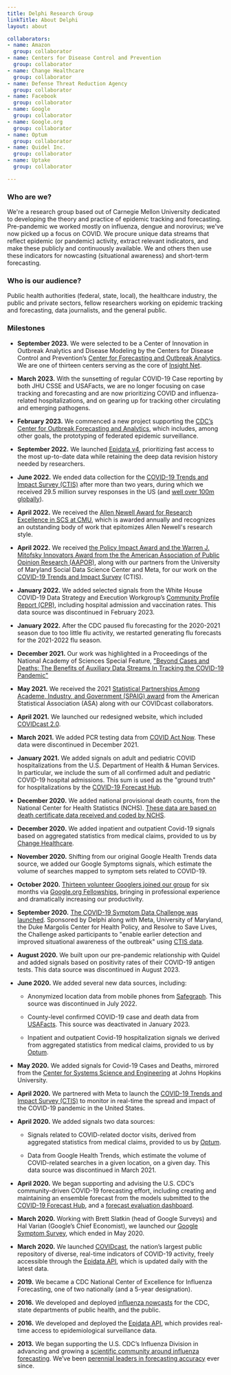 ```yaml
---
title: Delphi Research Group
linkTitle: About Delphi
layout: about

collaborators:
- name: Amazon
  group: collaborator
- name: Centers for Disease Control and Prevention
  group: collaborator
- name: Change Healthcare
  group: collaborator
- name: Defense Threat Reduction Agency
  group: collaborator
- name: Facebook
  group: collaborator
- name: Google
  group: collaborator
- name: Google.org
  group: collaborator
- name: Optum
  group: collaborator
- name: Quidel Inc.
  group: collaborator
- name: Uptake
  group: collaborator

---
```


### Who are we?

We're a research group based out of Carnegie Mellon University dedicated to developing the theory and practice of epidemic tracking and forecasting. Pre-pandemic we worked mostly on influenza, dengue and norovirus; we've now picked up a focus on COVID. We procure unique data streams that reflect epidemic (or pandemic) activity, extract relevant indicators, and make these publicly and continuously available. We and others then use these indicators for nowcasting (situational awareness) and short-term forecasting.

### Who is our audience?

Public health authorities (federal, state, local), the healthcare industry, the public and private sectors, fellow researchers working on epidemic tracking and forecasting, data journalists, and the general public.

### Milestones

* **September 2023.** We were selected to be a Center of Innovation in Outbreak Analytics and Disease Modeling by the Centers for Disease Control and Prevention’s [Center for Forecasting and Outbreak Analytics](https://www.cdc.gov/forecast-outbreak-analytics/index.html). We are one of thirteen centers serving as the core of [Insight Net](https://www.cdc.gov/forecast-outbreak-analytics/partners/insightnet/index.html).

* **March 2023.** With the sunsetting of regular COVID-19 Case reporting by both JHU CSSE and USAFacts, we are no longer focusing on case tracking and forecasting and are now prioritizing COVID and influenza-related hospitalizations, and on gearing up for tracking other circulating and emerging pathogens.

* **February 2023.** We commenced a new project supporting the [CDC’s Center for Outbreak Forecasting and Analytics](https://www.cdc.gov/forecast-outbreak-analytics/index.html), which includes, among other goals, the prototyping of federated epidemic surveillance.

* **September 2022.** We launched [Epidata v4](https://delphi.cmu.edu/blog/2022/12/14/introducing-epidata-v4/), prioritizing fast access to the most up-to-date data while retaining the deep data revision history needed by researchers.

* **June 2022.** We ended data collection for the [COVID-19 Trends and Impact Survey (CTIS)](https://delphi.cmu.edu/covid19/ctis/) after more than two years, during which we received 29.5 million survey responses in the US (and [well over 100m globally](https://covidmap.umd.edu/)).

* **April 2022.** We received the [Allen Newell Award for Research Excellence in SCS at CMU](https://www.cs.cmu.edu/events/newell-award), which is awarded annually and recognizes an outstanding body of work that epitomizes Allen Newell's research style.

* **April 2022.** We received [the Policy Impact Award and the Warren J. Mitofsky Innovators Award from the the American Association of Public Opinion Research (AAPOR)](https://www.cs.cmu.edu/news/2022/delphi-aapor-awards), along with our partners from the University of Maryland Social Data Science Center and Meta, for our work on the [COVID-19 Trends and Impact Survey](https://delphi.cmu.edu/covid19/ctis/) (CTIS).

* **January 2022.** We added selected signals from the White House COVID-19 Data Strategy and Execution Workgroup’s [Community Profile Report (CPR)](https://healthdata.gov/Health/COVID-19-Community-Profile-Report/gqxm-d9w9), including hospital admission and vaccination rates. This data source was discontinued in February 2023.

* **January 2022.** After the CDC paused flu forecasting for the 2020-2021 season due to too little flu activity, we restarted generating flu forecasts for the 2021-2022 flu season.

* **December 2021.** Our work was highlighted in a Proceedings of the National Academy of Sciences Special Feature, ["Beyond Cases and Deaths: The Benefits of Auxiliary Data Streams In Tracking the COVID-19 Pandemic"](https://www.pnas.org/topic/548)

* **May 2021.** We received the 2021 [Statistical Partnerships Among Academe, Industry, and Government (SPAIG) award](https://www.cmu.edu/dietrich/news/news-stories/2021/may/spaig-covid.html) from the American Statistical Association (ASA) along with our COVIDcast collaborators.

* **April 2021.** We launched our redesigned website, which included [COVIDcast 2.0](https://delphi.cmu.edu/covidcast/).

* **March 2021.** We added PCR testing data from [COVID Act Now](https://covidactnow.org/). These data were discontinued in December 2021.

* **January 2021.** We added signals on adult and pediatric COVID hospitalizations from the U.S. Department of Health & Human Services. In particular, we include the sum of all confirmed adult and pediatric COVID-19 hospital admissions. This sum is used as the "ground truth" for hospitalizations by the [COVID-19 Forecast Hub](https://covid19forecasthub.org/).

* **December 2020.** We added national provisional death counts, from the National Center for Health Statistics (NCHS). [These data are](https://www.cdc.gov/nchs/nvss/vsrr/COVID19/index.htm)[ based on death certificate data received and coded by NCHS](https://www.cdc.gov/nchs/nvss/vsrr/COVID19/index.htm).

* **December 2020.** We added inpatient and outpatient Covid-19 signals based on aggregated statistics from medical claims, provided to us by [Change Healthcare](https://www.changehealthcare.com/).

* **November 2020.** Shifting from our original Google Health Trends data source, we added our Google Symptoms signals, which estimate the volume of searches mapped to symptom sets related to COVID-19.

* **October 2020.** [Thirteen volunteer Googlers joined our group](https://www.cmu.edu/news/stories/archives/2020/september/covidcast-google.html) for six months via [Google.org Fellowships](https://www.google.org/our-approach/), bringing in professional experience and dramatically increasing our productivity.

* **September 2020.** [The COVID-19 Symptom Data Challenge was launched](https://healthpolicy.duke.edu/events/covid-19-symptom-data-challenge). Sponsored by Delphi along with Meta, University of Maryland, the Duke Margolis Center for Health Policy, and Resolve to Save Lives, the Challenge asked participants to "enable earlier detection and improved situational awareness of the outbreak" using [CTIS data](https://delphi.cmu.edu/covidcast/survey-results/).

* **August 2020.** We built upon our pre-pandemic relationship with Quidel and added signals based on positivity rates of their COVID-19 antigen tests. This data source was discontinued in August 2023.

* **June 2020.** We added several new data sources, including:

    * Anonymized location data from mobile phones from [Safegraph](https://www.safegraph.com/). This source was discontinued in July 2022.

    * County-level confirmed COVID-19 case and death data from [USAFacts](https://usafacts.org/). This source was deactivated in January 2023.

    * Inpatient and outpatient Covid-19 hospitalization signals we derived from aggregated statistics from medical claims, provided to us by [Optum](https://www.optum.com/).

* **May 2020.** We added signals for Covid-19 Cases and Deaths, mirrored from the [Center for Systems Science and Engineering](https://systems.jhu.edu/research/public-health/ncov/) at Johns Hopkins University.

* **April 2020.** We partnered with Meta to launch the [COVID-19 Trends and Impact Survey (CTIS)](https://delphi.cmu.edu/covid19/ctis/) to monitor in real-time the spread and impact of the COVID-19 pandemic in the United States.

* **April 2020.** We added signals two data sources:

    * Signals related to COVID-related doctor visits, derived from aggregated statistics from medical claims, provided to us by [Optum](https://www.optum.com/). 

    * Data from Google Health Trends, which estimate the volume of COVID-related searches in a given location, on a given day. This data source was discontinued in March 2021.

* **April 2020.** We began supporting and advising the U.S. CDC’s community-driven COVID-19 forecasting effort, including creating and maintaining an ensemble forecast from the models submitted to the [COVID-19 Forecast Hub](https://covid19forecasthub.org/), and a [forecast evaluation dashboard](https://delphi.cmu.edu/forecast-eval/).

* **March 2020.** Working with Brett Slatkin (head of Google Surveys) and Hal Varian (Google’s Chief Economist), we launched our [Google Symptom Survey](https://delphi.cmu.edu/blog/2020/09/18/covid-19-symptom-surveys-through-google/), which ended in May 2020.

* **March 2020.** We launched [COVIDcast](https://delphi.cmu.edu/covidcast/), the nation’s largest public repository of diverse, real-time indicators of COVID-19 activity, freely accessible through the [Epidata API](https://cmu-delphi.github.io/delphi-epidata/api/covidcast.html), which is updated daily with the latest data.

* **2019.** We became a CDC National Center of Excellence for Influenza Forecasting, one of two nationally (and a 5-year designation).

* **2016.** We developed and deployed [influenza nowcasts](https://delphi.cmu.edu/nowcast/) for the CDC, state departments of public health, and the public.

* **2016.** We developed and deployed the [Epidata API](https://cmu-delphi.github.io/delphi-epidata/), which provides real-time access to epidemiological surveillance data.

* **2013.** We began supporting the U.S. CDC’s Influenza Division in advancing and growing a [scientific community around influenza forecasting](https://www.cdc.gov/flu/weekly/flusight/index.html). We’ve been [perennial leaders in forecasting accuracy](https://www.cs.cmu.edu/~roni/CDC%20Flu%20Challenge%202014-2018%20Results.pdf) ever since.


